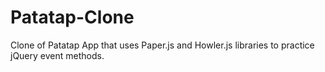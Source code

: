 # Patatap-Clone 

Clone of Patatap App that uses Paper.js and Howler.js libraries to practice jQuery event methods.  
